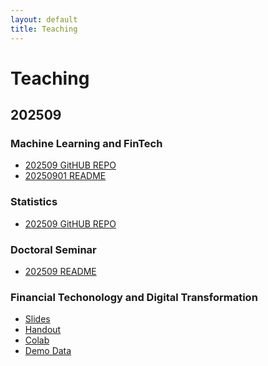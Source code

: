 ```yaml
--- 
layout: default 
title: Teaching
--- 
```


# Teaching

## 202509 

### Machine Learning and FinTech

- [202509 GitHUB REPO](https://github.com/HWTeng-Teaching/202509-ML-FinTech)
- [20250901 README](https://docs.google.com/spreadsheets/d/16vZL97FUH8cIE6eOh08TlufchqXW_5yMxyUyCmUBQvk/edit?usp=drive_link)
  
### Statistics

- [202509 GitHUB REPO](https://github.com/HWTeng-Teaching/202509-Statistics)

### Doctoral Seminar

- [202509 README](https://docs.google.com/spreadsheets/d/1vWt0wS3YjwKqmZvUeSWJYbANzNQ-BAOvqdbkihhUY9w/edit?usp=sharing)


### Financial Techonology and Digital Transformation

- [Slides](https://drive.google.com/file/d/1cmgH5Ir5YclNqkOlKStahe8bVtLH2x4_/view?usp=drive_link)
- [Handout](https://hackmd.io/@hwteng/B1YdfRDTlx)
- [Colab](https://colab.research.google.com/drive/1Dtcq1xOhxBNxTghqTkua42_HkOrE5IEY?usp=sharing)
- [Demo Data](https://drive.google.com/file/d/1-DgygaC-DnCbBdnqrjNPZ0FImfreHeMU/view?usp=sharing)


<!--

## 13:20 - 15:30 Monday: Doctoral Seminar
[Google sheet](https://docs.google.com/spreadsheets/d/1vWt0wS3YjwKqmZvUeSWJYbANzNQ-BAOvqdbkihhUY9w/edit?usp=sharing)

GitHUB Repos
- 202309 [GitHUB](https://github.com/HWTeng-Teaching/202309-Statistics.git)
- 202402 [GitHUB](https://github.com/HWTeng-Teaching/202402-Statistics.git)
- 202409 [GitHUB](https://github.com/HWTeng-Teaching/202409-Stat.git)

| Index | Topic                              | Duration | Link                                       |
|-------|------------------------------------|----------|--------------------------------------------|
| 1     | C00 課程規劃                        | 33:11    | [YouTube](https://youtu.be/8PhbR2ip4Lc)    |
| 2     | C01 簡介                            | 52:07    | [YouTube](https://youtu.be/yUfjxDJsd18)    |
| 3     | C02.0                              | 7:32     | [YouTube](https://youtu.be/D5gSNJk3KqE)    |
| 4     | C02.02 樣本變異數為什麼除以(n-1)    | 8:55     | [YouTube](https://youtu.be/8K5U67KzN10)    |
| 5     | C02.1 Measures of Center           | 19:15    | [YouTube](https://youtu.be/WWqKNd0VBx8)    |
| 6     | C02.2 Measures of variability      | 15:39    | [YouTube](https://youtu.be/QPk_aY3vfgY)    |
| 7     | C02.3 Understanding                | 12:24    | [YouTube](https://youtu.be/F2YCE4n6Gvc)    |
| 8     | C02.4 Measures of relative         | 30:53    | [YouTube](https://youtu.be/mB_AbEkKGGI)    |
| 9     | C03.1 描述二為類別資料               | 13:23    | [YouTube](https://youtu.be/PLhZuyuDEjk)    |
| 10    | C03.2 描述二維量化資料               | 27:36    | [YouTube](https://youtu.be/UKxVRvdfM-w)    |
| 11    | C04.1 事件和樣本空間                 | 27:27    | [YouTube](https://youtu.be/FGwmu3UHnSc)    |
| 12    | C04.2 用簡單事件計算機率             | 26:38    | [YouTube](https://youtu.be/kSMEl15OIas)    |
| 13    | C04.3 有用的計數規則                 | 23:27    | [YouTube](https://youtu.be/cR0HJYt9u6g)    |
| 14    | C04.4.a 計算機率的規則               | 33:44    | [YouTube](https://youtu.be/8fjU4O40UnI)    |
| 15    | C04.4.b 計算機率的規則               | 15:07    | [YouTube](https://youtu.be/DcZF4ZMY_sI)    |
| 16    | C04.5 貝式法則                       | 11:52    | [YouTube](https://youtu.be/SGea_sHv82E)    |
| 17    | C05.1 離散隨機變數和機率分配         | 24:30    | [YouTube](https://youtu.be/raF6nfJ0j3A)    |
| 18    | C05.2 二項式機率分配                 | 33:00    | [YouTube](https://youtu.be/K8W7U7ZyG3s)    |
| 19    | C06.1 連續隨機變數的機率分配         | 29:55    | [YouTube](https://youtu.be/oVI-QCSdOSE)    |
| 20    | C06.2 常態機率分配                   | 41:20    | [YouTube](https://youtu.be/oVI-QCSdOSE)    |
| 21    | C10.4 paired diff                  | 17:08    | [YouTube](https://youtu.be/kq0xvN0jbRc)    |
| 22    | C10.6 信賴區間                       | 35:42    | [YouTube](https://youtu.be/_PXumpBJqKs)    |
| 23    | C10.6 假設檢定                       | 18:34    | [YouTube](https://youtu.be/gG7E3cv7IsU)    |
| 24    | C11.3 Tukey’s method               | 11:52    | [YouTube](https://youtu.be/R1L6cUBTNX8)    |
| 25    | C11.4                             | 24:21    | [YouTube](https://youtu.be/qSdQea-5urw)    |
| 26    | C12.0 迴歸 overview                 | 3:47     | [YouTube](https://youtu.be/bStcM4D_I9k)    |
| 27    | C12.1 簡單線性迴歸                   | 18:32    | [YouTube](https://youtu.be/YcBncZxWmgk)    |
| 28    | C12.1 LSE                          | 6:22     | [YouTube](https://youtu.be/CCswGP_AN20)    |
| 29    | C12.2 ANOVA                        | 13:39    | [YouTube](https://youtu.be/SWNxCDqyKGE)    |
| 30    | C12.4 模型診斷                       | 21:30    | [YouTube](https://youtu.be/AOdqN03sHVQ)    |
| 31    | C12.5 預測區間                       | 18:29    | [YouTube](https://youtu.be/onFoHVDoWhA)    |
| 32    | C15.6 Friedman Fr test             | 10:45    | [YouTube](https://youtu.be/AOdqN03sHVQ)    |
| 33    | C15.7 無母數排序統計量               | 19:33    | [YouTube](https://youtu.be/1uRgV5Ace1M)    |







## Mathematical Statistics



## Financial Econometrics

-->
